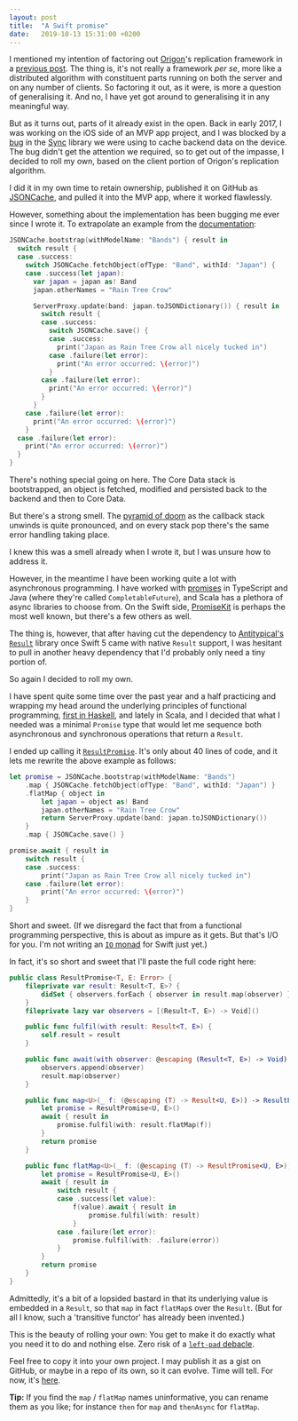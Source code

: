 ```yaml
---
layout: post
title:  "A Swift promise"
date:   2019-10-13 15:31:00 +0200
---
```

I mentioned my intention of factoring out [Origon](https://origon.co)'s replication framework in a [previous post](/i-fixed-a-bug-in-my-app). The thing is, it's not really a framework _per se_, more like a distributed algorithm with constituent parts running on both the server and on any number of clients. So factoring it out, as it were, is more a question of generalising it. And no, I have yet got around to generalising it in any meaningful way.

But as it turns out, parts of it already exist in the open. Back in early 2017, I was working on the iOS side of an MVP app project, and I was blocked by a [bug](https://github.com/3lvis/Sync/issues/373) in the [Sync](https://github.com/3lvis/Sync) library we were using to cache backend data on the device. The bug didn't get the attention we required, so to get out of the impasse, I decided to roll my own, based on the client portion of Origon's replication algorithm.

I did it in my own time to retain ownership, published it on GitHub as [JSONCache](https://github.com/andersblehr/JSONCache), and pulled it into the MVP app, where it worked flawlessly.

However, something about the implementation has been bugging me ever since I wrote it. To extrapolate an example from the [documentation](https://andersblehr.co/JSONCache/):

```swift
JSONCache.bootstrap(withModelName: "Bands") { result in
  switch result {
  case .success:
    switch JSONCache.fetchObject(ofType: "Band", withId: "Japan") {
    case .success(let japan):
      var japan = japan as! Band
      japan.otherNames = "Rain Tree Crow"

      ServerProxy.update(band: japan.toJSONDictionary()) { result in
        switch result {
        case .success:
          switch JSONCache.save() {
          case .success:
            print("Japan as Rain Tree Crow all nicely tucked in")
          case .failure(let error):
            print("An error occurred: \(error)")
          }
        case .failure(let error):
          print("An error occurred: \(error)")
        }
      }
    case .failure(let error):
      print("An error occurred: \(error)")
    }
  case .failure(let error):
    print("An error occurred: \(error)")
  }
}
```

There's nothing special going on here. The Core Data stack is bootstrapped, an object is fetched, modified and persisted back to the backend and then to Core Data.

But there's a strong smell. The [pyramid of doom](https://en.wikipedia.org/wiki/Pyramid_of_doom_(programming)) as the callback stack unwinds is quite pronounced, and on every stack pop there's the same error handling taking place.

I knew this was a smell already when I wrote it, but I was unsure how to address it.

However, in the meantime I have been working quite a lot with asynchronous programming. I have worked with [promises](https://en.wikipedia.org/wiki/Futures_and_promises) in TypeScript and Java (where they're called `CompletableFuture`), and Scala has a plethora of async libraries to choose from. On the Swift side, [PromiseKit](https://github.com/mxcl/PromiseKit) is perhaps the most well known, but there's a few others as well.

The thing is, however, that after having cut the dependency to [Antitypical's `Result`](https://github.com/antitypical/Result) library once Swift 5 came with native `Result` support, I was hesitant to pull in another heavy dependency that I'd probably only need a tiny portion of.

So again I decided to roll my own.

I have spent quite some time over the past year and a half practicing and wrapping my head around the underlying principles of functional programming, [first in Haskell](/monads-in-music), and lately in Scala, and I decided that what I needed was a minimal `Promise` type that would let me sequence both asynchronous and synchronous operations that return a `Result`.

I ended up calling it [`ResultPromise`](https://andersblehr.co/JSONCache/Classes/ResultPromise.html). It's only about 40 lines of code, and it lets me rewrite the above example as follows:

```swift
let promise = JSONCache.bootstrap(withModelName: "Bands")
    .map { JSONCache.fetchObject(ofType: "Band", withId: "Japan") }
    .flatMap { object in
        let japan = object as! Band
        japan.otherNames = "Rain Tree Crow"
        return ServerProxy.update(band: japan.toJSONDictionary())
    }
    .map { JSONCache.save() }

promise.await { result in
    switch result {
    case .success:
        print("Japan as Rain Tree Crow all nicely tucked in")
    case .failure(let error):
        print("An error occurred: \(error)")
    }
}
```

Short and sweet. (If we disregard the fact that from a functional programming perspective, this is about as impure as it gets. But that's I/O for you. I'm not writing an [`IO` monad](https://www.quora.com/What-is-an-IO-Monad) for Swift just yet.)

In fact, it's so short and sweet that I'll paste the full code right here:

```swift
public class ResultPromise<T, E: Error> {
    fileprivate var result: Result<T, E>? {
        didSet { observers.forEach { observer in result.map(observer) } }
    }
    fileprivate lazy var observers = [(Result<T, E>) -> Void]()

    public func fulfil(with result: Result<T, E>) {
        self.result = result
    }

    public func await(with observer: @escaping (Result<T, E>) -> Void) {
        observers.append(observer)
        result.map(observer)
    }

    public func map<U>(_ f: (@escaping (T) -> Result<U, E>)) -> ResultPromise<U, E> {
        let promise = ResultPromise<U, E>()
        await { result in
            promise.fulfil(with: result.flatMap(f))
        }
        return promise
    }

    public func flatMap<U>(_ f: (@escaping (T) -> ResultPromise<U, E>)) -> ResultPromise<U, E> {
        let promise = ResultPromise<U, E>()
        await { result in
            switch result {
            case .success(let value):
                f(value).await { result in
                    promise.fulfil(with: result)
                }
            case .failure(let error):
                promise.fulfil(with: .failure(error))
            }
        }
        return promise
    }
}
```

Admittedly, it's a bit of a lopsided bastard in that its underlying value is embedded in a `Result`, so that `map` in fact `flatMap`s over the `Result`. (But for all I know, such a 'transitive functor' has already been invented.)

This is the beauty of rolling your own: You get to make it do exactly what you need it to do and nothing else. Zero risk of a [`left-pad` debacle](https://www.davidhaney.io/npm-left-pad-have-we-forgotten-how-to-program/).

Feel free to copy it into your own project. I may publish it as a gist on GitHub, or maybe in a repo of its own, so it can evolve. Time will tell. For now, it's [here](https://github.com/andersblehr/JSONCache/blob/master/JSONCache/ResultPromise.swift).

**Tip:** If you find the `map` / `flatMap` names uninformative, you can rename them as you like; for instance `then` for `map` and `thenAsync` for `flatMap`.
